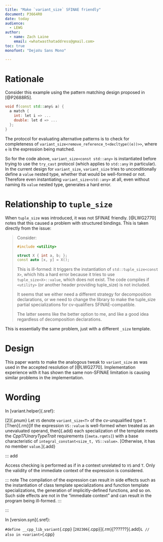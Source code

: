 ```yaml
---
title: "Make `variant_size` SFINAE friendly"
document: P3664R0
date: today
audience:
  - LEWG
author:
  - name: Zach Laine
    email: <whatwasthataddress@gmail.com>
toc: true
monofont: "DejaVu Sans Mono"

---
```


# Rationale

Consider this example using the pattern matching design proposed in
[@P2688R5].

```cpp
void f(const std::any& a) {
  a match {
    int: let i => ...
    double: let d => ...
  };
}
```

The protocol for evaluating alternative patterns is to check for completeness
of `variant_size<remove_reference_t<decltype((e))>>`, where `e` is the
expression being matched.

So for the code above, `variant_size<const std::any>` is instantiated before
trying to use the `try_cast` protocol (which applies to `std::any` in
particular).  In the current design for `variant_size`, `variant_size` tries
to unconditionally define a `value` nested type, whether that would be
well-formed or not.  Therefore even instantiating `variant_size<std::any>` at
all, even without naming its `value` nested type, generates a hard error.

# Relationship to `tuple_size`

When `tuple_size` was introduced, it was not SFINAE friendly.  [@LWG2770]
notes that this caused a problem with structured bindings.  This is taken
directly from the issue:

> Consider:
>
> ```c++
> #include <utility>
>
> struct X { int a, b; };
> const auto [x, y] = X();
> ```
>
> This is ill-formed: it triggers the instantiation of `std::tuple_size<const X>`,
> which hits a hard error because it tries to use `tuple_size<X>::value`, which
> does not exist. The code compiles if `<utility>` (or another header providing
> tuple_size) is not included.
>
> It seems that we either need a different strategy for decomposition
> declarations, or we need to change the library to make the tuple_size partial
> specializations for cv-qualifiers SFINAE-compatible.
>
> The latter seems like the better option to me, and like a good idea regardless
> of decomposition declarations.

This is essentially the same problem, just with a different `_size` template.

# Design

This paper wants to make the analogous tweak to `variant_size` as was used in
the accepted resolution of [@LWG2770].  Implementation experience with it has
shown the same non-SFINAE limitation is causing similar problems in the
implementation.

# Wording

In [variant.helper]{.sref}:

[2]{.pnum} Let `VS` denote `variant_size<T>` of the cv-unqualified type `T`. [Then]{.rm}[If the expression `VS::value` is well-formed when treated as an unevaluated operand, then]{.add} each specialization of the template meets the *Cpp17UnaryTypeTrait* requirements (`[meta.rqmts]`) with a base characteristic of `integral_constant<size_t, VS::value>`.
[Otherwise, it has no member `value`.]{.add}

::: add

Access checking is performed as if in a context unrelated to `VS` and `T`. Only the validity of the immediate context of the expression is considered.

::: note
The compilation of the expression can result in side effects such as the instantiation of class template specializations and function template specializations, the generation of implicitly-defined functions, and so on. Such side effects are not in the “immediate context” and can result in the program being ill-formed.
:::

:::

In [version.syn]{.sref}:

`#define __cpp_lib_variant`{.cpp}                           [`202306`{.cpp}]{.rm}[??????]{.add}`L // also in <variant>`{.cpp}